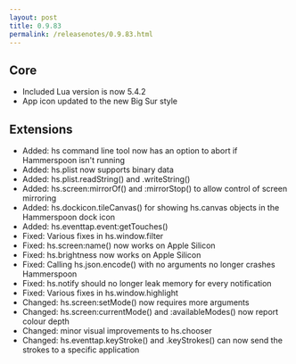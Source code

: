 ```yaml
---
layout: post
title: 0.9.83
permalink: /releasenotes/0.9.83.html
---
```


## Core

  * Included Lua version is now 5.4.2
  * App icon updated to the new Big Sur style

## Extensions

  * Added: hs command line tool now has an option to abort if Hammerspoon isn't running
  * Added: hs.plist now supports binary data
  * Added: hs.plist.readString() and .writeString()
  * Added: hs.screen:mirrorOf() and :mirrorStop() to allow control of screen mirroring
  * Added: hs.dockicon.tileCanvas() for showing hs.canvas objects in the Hammerspoon dock icon
  * Added: hs.eventtap.event:getTouches()
  * Fixed: Various fixes in hs.window.filter
  * Fixed: hs.screen:name() now works on Apple Silicon
  * Fixed: hs.brightness now works on Apple Silicon
  * Fixed: Calling hs.json.encode() with no arguments no longer crashes Hammerspoon
  * Fixed: hs.notify should no longer leak memory for every notification
  * Fixed: Various fixes in hs.window.highlight
  * Changed: hs.screen:setMode() now requires more arguments
  * Changed: hs.screen:currentMode() and :availableModes() now report colour depth
  * Changed: minor visual improvements to hs.chooser
  * Changed: hs.eventtap.keyStroke() and .keyStrokes() can now send the strokes to a specific application
